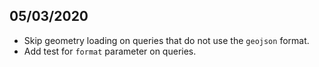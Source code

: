 ## 05/03/2020
- Skip geometry loading on queries that do not use the `geojson` format.
- Add test for `format` parameter on queries.
